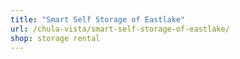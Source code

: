 ```yaml
---
title: "Smart Self Storage of Eastlake"
url: /chula-vista/smart-self-storage-of-eastlake/
shop: storage rental
---
```

